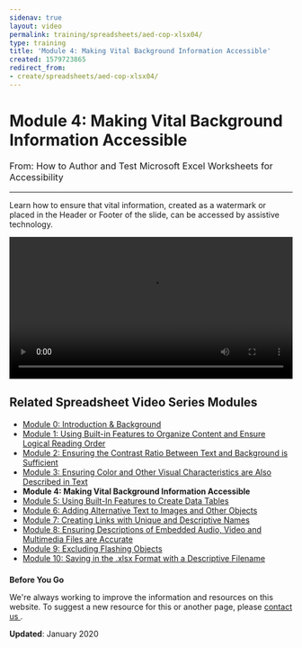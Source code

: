 ```yaml
---
sidenav: true
layout: video
permalink: training/spreadsheets/aed-cop-xlsx04/
type: training
title: 'Module 4: Making Vital Background Information Accessible'
created: 1579723865
redirect_from:
- create/spreadsheets/aed-cop-xlsx04/
---
```


# Module 4: Making Vital Background Information Accessible

<p style="font-size:115%">
  From: How to Author and Test Microsoft Excel Worksheets for Accessibility
</p>

* * *

Learn how to ensure that vital information, created as a watermark or placed in the Header or Footer of the slide, can be accessed by assistive technology.

<video controls="controls" data-vscid="3qesx4ovd" style="width:100%"><source src="https://assets.section508.gov/files/aed-cop-xls-m04.mp4" type="video/mp4" /></video>

## Related Spreadsheet Video Series Modules

  * [Module 0: Introduction & Background][1]
  * [Module 1: Using Built-in Features to Organize Content and Ensure Logical Reading Order][2]
  * [Module 2: Ensuring the Contrast Ratio Between Text and Background is Sufficient][3]
  * [Module 3: Ensuring Color and Other Visual Characteristics are Also Described in Text][4]
  * **Module 4: Making Vital Background Information Accessible**
  * [Module 5: Using Built-In Features to Create Data Tables][5]
  * [Module 6: Adding Alternative Text to Images and Other Objects][6]
  * [Module 7: Creating Links with Unique and Descriptive Names][7]
  * [Module 8: Ensuring Descriptions of Embedded Audio, Video and Multimedia Files are Accurate][8]
  * [Module 9: Excluding Flashing Objects][9]
  * [Module 10: Saving in the .][10][xlsx][10][&nbsp;Format with a Descriptive Filename][10]

<div class="border-base radius-lg border-1px" style="margin-top: 1.5em;">
<div class="padding-1">
<p class="text-large"><strong>Before You Go</strong></p>
<p>We're always working to improve the information and resources on this website. To suggest a new resource for this or another page, please <a href="mailto:section.508@gsa.gov">contact us
</a>.</p>
</div>
</div>

**Updated**: January 2020

 [1]: {{site.baseurl}}/training/spreadsheets/aed-cop-xlsx00
 [2]: {{site.baseurl}}/training/spreadsheets/aed-cop-xlsx01
 [3]: {{site.baseurl}}/training/spreadsheets/aed-cop-xlsx02
 [4]: {{site.baseurl}}/training/spreadsheets/aed-cop-xlsx03
 [5]: {{site.baseurl}}/training/spreadsheets/aed-cop-xlsx05
 [6]: {{site.baseurl}}/training/spreadsheets/aed-cop-xlsx06
 [7]: {{site.baseurl}}/training/spreadsheets/aed-cop-xlsx07
 [8]: {{site.baseurl}}/training/spreadsheets/aed-cop-xlsx08
 [9]: {{site.baseurl}}/training/spreadsheets/aed-cop-xlsx09
 [10]: {{site.baseurl}}/training/spreadsheets/aed-cop-xlsx10